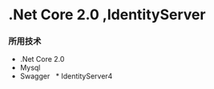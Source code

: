 # .Net Core 2.0 ,IdentityServer

### 所用技术
   * .Net Core 2.0
   * Mysql
   * Swagger
   * IdentityServer4

